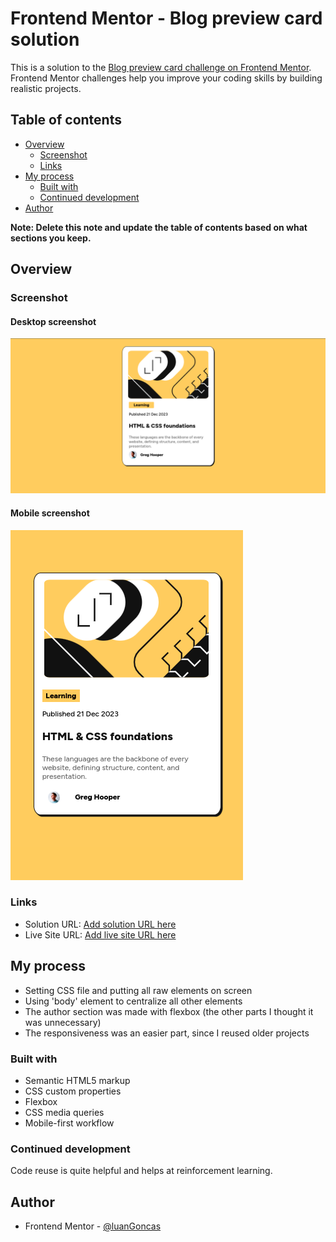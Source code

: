 # Frontend Mentor - Blog preview card solution

This is a solution to the [Blog preview card challenge on Frontend Mentor](https://www.frontendmentor.io/challenges/blog-preview-card-ckPaj01IcS). Frontend Mentor challenges help you improve your coding skills by building realistic projects. 

## Table of contents

- [Overview](#overview)
  - [Screenshot](#screenshot)
  - [Links](#links)
- [My process](#my-process)
  - [Built with](#built-with)
  - [Continued development](#continued-development)
- [Author](#author)

**Note: Delete this note and update the table of contents based on what sections you keep.**

## Overview

### Screenshot

#### Desktop screenshot
![](./assets/images/desktop_screenshot.png)

#### Mobile screenshot
![](./assets/images/mobile_screenshot.png)

### Links

- Solution URL: [Add solution URL here](https://your-solution-url.com)
- Live Site URL: [Add live site URL here](https://your-live-site-url.com)

## My process

- Setting CSS file and putting all raw elements on screen
- Using 'body' element to centralize all other elements
- The author section was made with flexbox (the other parts I thought it was unnecessary)
- The responsiveness was an easier part, since I reused older projects

### Built with

- Semantic HTML5 markup
- CSS custom properties
- Flexbox
- CSS media queries
- Mobile-first workflow

### Continued development

Code reuse is quite helpful and helps at reinforcement learning.

## Author

<!-- - Website - [Add your name here](https://www.your-site.com) -->
- Frontend Mentor - [@luanGoncas](https://www.frontendmentor.io/profile/luanGoncas)